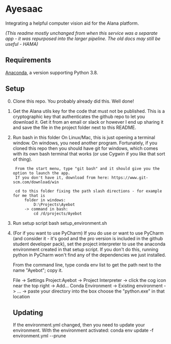# Ayesaac
Integrating a helpful computer vision aid for the Alana platform.

*(This readme mostly unchanged from when this service was a separate app - it was repurposed into the larger pipeline. The old docs may still be useful - HAMA)*

## Requirements
[Anaconda](https://www.anaconda.com/distribution/), a version supporting Python 3.8.

## Setup
0. Clone this repo. You probably already did this. Well done!

1. Get the Alana utils key for the code that must not be published. 
    This is a cryptographic key that authenticates the github repo to let you download it. 
    Get it from an email or slack or however I end up sharing it and save the file in the project folder next to this README.


2. Run bash in this folder
    On Linux/Mac, this is just opening a terminal window.
    On windows, you need another program.
        Fortunately, if you cloned this repo then you should have git for windows, which comes with its own bash terminal that works (or use Cygwin if you like that sort of thing).
            
        From the start menu, type "git bash" and it should give you the option to launch the app. 
        If you don't have it, download from here: https://www.git-scm.com/download/win
        
        cd to this folder fixing the path slash directions - for example for me that is 
            folder in windows:
                D:\Projects\Ayebot 
            -> command in bash:
                cd /d/projects/Ayebot  
    

3. Run setup script
    bash setup_environment.sh


4. (For if you want to use PyCharm) If you do use or want to use PyCharm (and consider it - it's good and the pro version is included in the github student developer pack), set the project interpreter to use the anaconda environment created in that setup script.
    If you don't do this, running python in PyCharm won't find any of the dependencies we just installed.
    
    From the command line, type 
        conda env list
    to get the path next to the name "Ayebot"; copy it.

    File -> Settings
        Project:Ayebot -> Project Interpreter -> click the cog icon near the top right -> Add...
            Conda Environment -> Existing environment -> ... -> paste your directory into the box choose the "python.exe" in that location
            

    ## Updating
    If the environment.yml changed, then you need to update your environment. With the environment activated:
        conda env update -f environment.yml --prune
